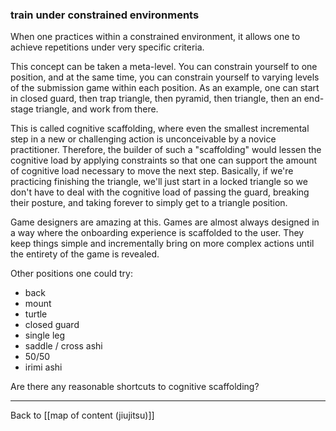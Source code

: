 ### train under constrained environments

When one practices within a constrained environment, it allows one to achieve repetitions under very specific criteria.

This concept can be taken a meta-level. You can constrain yourself to one position, and at the same time, you can constrain yourself to varying levels of the submission game within each position. As an example, one can start in closed guard, then trap triangle, then pyramid, then triangle, then an end-stage triangle, and work from there.

This is called cognitive scaffolding, where even the smallest incremental step in a new or challenging action is unconceivable by a novice practitioner. Therefore, the builder of such a "scaffolding" would lessen the cognitive load by applying constraints so that one can support the amount of cognitive load necessary to move the next step. Basically, if we're practicing finishing the triangle, we'll just start in a locked triangle so we don't have to deal with the cognitive load of passing the guard, breaking their posture, and taking forever to simply get to a triangle position.

Game designers are amazing at this. Games are almost always designed in a way where the onboarding experience is scaffolded to the user. They keep things simple and incrementally bring on more complex actions until the entirety of the game is revealed. 

Other positions one could try:

* back
* mount
* turtle
* closed guard
* single leg 
* saddle / cross ashi
* 50/50
* irimi ashi

Are there any reasonable shortcuts to cognitive scaffolding?

---

Back to [[map of content (jiujitsu)]]